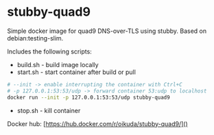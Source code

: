 # stubby-quad9
Simple docker image for quad9 DNS-over-TLS using stubby. Based on debian:testing-slim.

Includes the following scripts:
- build.sh - build image locally
- start.sh - start container after build or pull
```bash
# --init -> enable interrupting the container with Ctrl+C
# -p 127.0.0.1:53:53/udp -> forward container 53:udp to localhost
docker run --init -p 127.0.0.1:53:53/udp stubby-quad9
```
- stop.sh - kill container

Docker hub: [https://hub.docker.com/r/oikuda/stubby-quad9/]()

